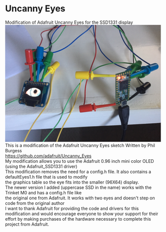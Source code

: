# Uncanny Eyes
 Modification of Adafruit Uncanny Eyes for the SSD1331 display <br/>
![Client Photo](https://github.com/bonnette/Uncanny_Eyes/blob/master/photos/eye_teensy.jpg)
<br/>
This is a modification of the Adafruit Uncanny Eyes sketch Written by Phil Burgess <br/>
https://github.com/adafruit/Uncanny_Eyes <br/>
My modification allows you to use the Adafruit 0.96 inch mini color OLED (using the Adafruit_SSD1331 driver)<br/>
This modification removes the need for a config.h file. It also contains a defaultEyes1.h file that is used to modify<br/>
the graphics table so the eye fits into the smaller (96X64) display.<br/>
The newer version I added (uppercase SSD in the name) works with the Trinket M0 and has a config.h file like<br/>
the original one from Adafruit. It works with two eyes and doesn't step on code from the original author <br/>
I want to thank Adafruit for providing the code and drivers for this modification and would encourage everyone to show your support  for their effort by making purchases of the hardware necessary to complete this project from Adafruit. 
